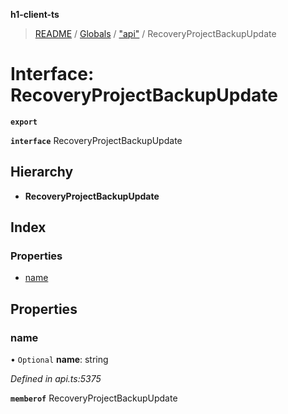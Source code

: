 **h1-client-ts**

> [README](../README.md) / [Globals](../globals.md) / ["api"](../modules/_api_.md) / RecoveryProjectBackupUpdate

# Interface: RecoveryProjectBackupUpdate

**`export`** 

**`interface`** RecoveryProjectBackupUpdate

## Hierarchy

* **RecoveryProjectBackupUpdate**

## Index

### Properties

* [name](_api_.recoveryprojectbackupupdate.md#name)

## Properties

### name

• `Optional` **name**: string

*Defined in api.ts:5375*

**`memberof`** RecoveryProjectBackupUpdate
